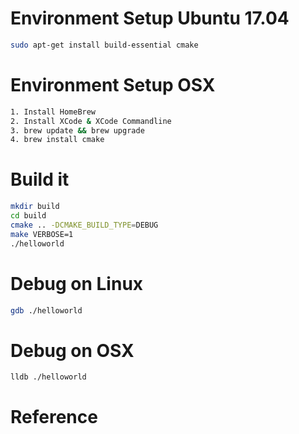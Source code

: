 # Environment Setup Ubuntu 17.04
```bash
sudo apt-get install build-essential cmake
```

# Environment Setup OSX
```bash
1. Install HomeBrew
2. Install XCode & XCode Commandline
3. brew update && brew upgrade
4. brew install cmake
```

# Build it
```bash
mkdir build
cd build
cmake .. -DCMAKE_BUILD_TYPE=DEBUG
make VERBOSE=1
./helloworld
```

# Debug on Linux
```bash
gdb ./helloworld
```

# Debug on OSX
```bash
lldb ./helloworld
```

# Reference

